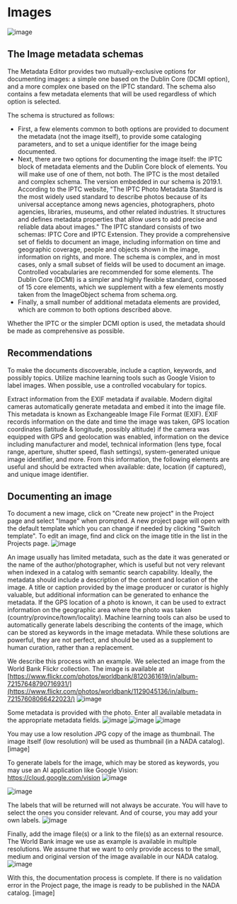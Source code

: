 # Images

![image](https://user-images.githubusercontent.com/35276300/216791125-a81ff46f-46b5-4a58-84b0-75e8d8a0ed17.png)

## The Image metadata schemas

The Metadata Editor provides two mutually-exclusive options for documenting images: a simple one based on the Dublin Core (DCMI option), and a more complex one based on the IPTC standard. The schema also contains a few metadata elements that will be used regardless of which option is selected. 

The schema is structured as follows:
- First, a few elements common to both options are provided to document the metadata (not the image itself), to provide some cataloging parameters, and to set a unique identifier for the image being documented.
- Next, there are two options for documenting the image itself: the IPTC block of metadata elements and the Dublin Core block of elements. You will make use of one of them, not both. The IPTC is the most detailed and complex schema. The version embedded in our schema is 2019.1. According to the IPTC website, "The IPTC Photo Metadata Standard is the most widely used standard to describe photos because of its universal acceptance among news agencies, photographers, photo agencies, libraries, museums, and other related industries. It structures and defines metadata properties that allow users to add precise and reliable data about images." The IPTC standard consists of two schemas: IPTC Core and IPTC Extension. They provide a comprehensive set of fields to document an image, including information on time and geographic coverage, people and objects shown in the image, information on rights, and more. The schema is complex, and in most cases, only a small subset of fields will be used to document an image. Controlled vocabularies are recommended for some elements. The Dublin Core (DCMI) is a simpler and highly flexible standard, composed of 15 core elements, which we supplement with a few elements mostly taken from the ImageObject schema from schema.org.
- Finally, a small number of additional metadata elements are provided, which are common to both options described above.

Whether the IPTC or the simpler DCMI option is used, the metadata should be made as comprehensive as possible.


## Recommendations

To make the documents discoverable, include a caption, keywords, and possibly topics. Utilize machine learning tools such as Google Vision to label images. When possible, use a controlled vocabulary for topics.

Extract information from the EXIF metadata if available. Modern digital cameras automatically generate metadata and embed it into the image file. This metadata is known as Exchangeable Image File Format (EXIF). EXIF records information on the date and time the image was taken, GPS location coordinates (latitude & longitude, possibly altitude) if the camera was equipped with GPS and geolocation was enabled, information on the device including manufacturer and model, technical information (lens type, focal range, aperture, shutter speed, flash settings), system-generated unique image identifier, and more. From this information, the following elements are useful and should be extracted when available: date, location (if captured), and unique image identifier.


## Documenting an image

To document a new image, click on "Create new project" in the Project page and select "Image" when prompted. A new project page will open with the default template which you can change if needed by clicking "Switch template". To edit an image, find and click on the image title in the list in the Projects page.
![image](https://user-images.githubusercontent.com/35276300/216628250-5427e25d-6064-4b27-9c32-ac5edca22f50.png)


An image usually has limited metadata, such as the date it was generated or the name of the author/photographer, which is useful but not very relevant when indexed in a catalog with semantic search capability. Ideally, the metadata should include a description of the content and location of the image. A title or caption provided by the image producer or curator is highly valuable, but additional information can be generated to enhance the metadata. If the GPS location of a photo is known, it can be used to extract information on the geographic area where the photo was taken (country/province/town/locality). Machine learning tools can also be used to automatically generate labels describing the contents of the image, which can be stored as keywords in the image metadata. While these solutions are powerful, they are not perfect, and should be used as a supplement to human curation, rather than a replacement. 


We describe this process with an example. We selected an image from the World Bank Flickr collection. The image is available at [https://www.flickr.com/photos/worldbank/8120361619/in/album-72157648790716931/](https://www.flickr.com/photos/worldbank/1129045136/in/album-72157608066422023/)
![image](https://user-images.githubusercontent.com/35276300/216649118-10c7030f-ff77-4782-a04e-875ceadc58bb.png)

Some metadata is provided with the photo. Enter all available metadata in the appropriate metadata fields.
![image](https://user-images.githubusercontent.com/35276300/216649278-fd13571a-7cd5-4970-b684-b0c04e4f2a1d.png)
![image](https://user-images.githubusercontent.com/35276300/216649380-2ed6da5d-0795-4c67-862c-39e852cfb8ef.png)
![image](https://user-images.githubusercontent.com/35276300/216682630-8feb34dc-5b6c-4547-b875-6019440f6a52.png)

You may use a low resolution JPG copy of the image as thumbnail. 
The image itself (low resolution) will be used as thumbnail (in a NADA catalog). 
[image]

To generate labels for the image, which may be stored as keywords, you may use an AI application like Google Vision:
https://cloud.google.com/vision
![image](https://user-images.githubusercontent.com/35276300/216649741-a3ea08ed-d30d-4f53-8824-28b54a980d42.png)

![image](https://user-images.githubusercontent.com/35276300/216650120-5c5146c8-7e2d-4b12-b07e-eb25121f2095.png)

The labels that will be returned will not always be accurate. You will have to select the ones you consider relevant. And of course, you may add your own labels.
![image](https://user-images.githubusercontent.com/35276300/216650257-1ebf6baf-494d-4391-b87e-aefc03187b7d.png)

Finally, add the image file(s) or a link to the file(s) as an external resource. The World Bank image we use as example is available in multiple resolutions. We assume that we want to only provide access to the small, medium and original version of the image available in our NADA catalog.
![image](https://user-images.githubusercontent.com/35276300/216649633-3b6274df-ec3e-4cf0-85a8-59f656f29222.png)

With this, the documentation process is complete. If there is no validation error in the Project page, the image is ready to be published in the NADA catalog.
[image]

